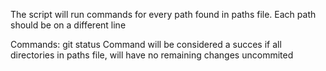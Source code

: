 The script will run commands for every path found in paths file.
Each path should be on a different line

Commands:
git status
Command will be considered a succes if all directories in paths file, will have no remaining changes uncommited
